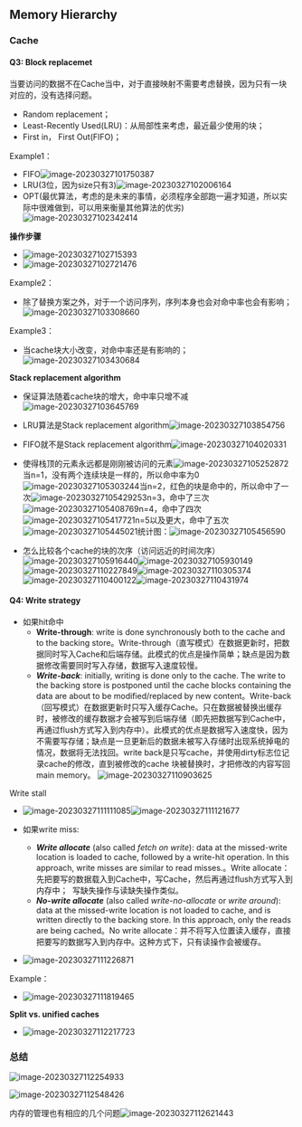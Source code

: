 ## Memory Hierarchy
### Cache
#### Q3: Block replacemet

当要访问的数据不在Cache当中，对于直接映射不需要考虑替换，因为只有一块对应的，没有选择问题。

- Random replacement；
- Least-Recently Used(LRU)：从局部性来考虑，最近最少使用的块；
- First in， First Out(FIFO)；

Example1：

- FIFO![image-20230327101750387](../img/3.23/image-20230327101750387.png)
- LRU(3位，因为size只有3)![image-20230327102006164](../img/3.23/image-20230327102006164.png)
- OPT(最优算法，考虑的是未来的事情，必须程序全部跑一遍才知道，所以实际中很难做到，可以用来衡量其他算法的优劣)![image-20230327102342414](../img/3.23/image-20230327102342414.png)

**操作步骤**

- ![image-20230327102715393](../img/3.23/image-20230327102715393.png)
- ![image-20230327102721476](../img/3.23/image-20230327102721476.png)

Example2：

- 除了替换方案之外，对于一个访问序列，序列本身也会对命中率也会有影响；![image-20230327103308660](../img/3.23/image-20230327103308660.png)

Example3：

- 当cache块大小改变，对命中率还是有影响的；![image-20230327103430684](../img/3.23/image-20230327103430684.png)

**Stack replacement algorithm**

- 保证算法随着cache块的增大，命中率只增不减![image-20230327103645769](../img/3.23/image-20230327103645769.png)

- LRU算法是Stack replacement algorithm![image-20230327103854756](../img/3.23/image-20230327103854756.png)
- FIFO就不是Stack replacement algorithm![image-20230327104020331](../img/3.23/image-20230327104020331.png)
- 使得栈顶的元素永远都是刚刚被访问的元素![image-20230327105252872](../img/3.23/image-20230327105252872.png)当n=1，没有两个连续块是一样的，所以命中率为0![image-20230327105303244](../img/3.23/image-20230327105303244.png)当n=2，红色的块是命中的，所以命中了一次![image-20230327105429253](../img/3.23/image-20230327105429253.png)n=3，命中了三次![image-20230327105408769](../img/3.23/image-20230327105408769.png)n=4，命中了四次![image-20230327105417721](../img/3.23/image-20230327105417721.png)n=5以及更大，命中了五次![image-20230327105445021](../img/3.23/image-20230327105445021.png)统计图：![image-20230327105456590](../img/3.23/image-20230327105456590.png)
- 怎么比较各个cache的块的次序（访问远近的时间次序）![image-20230327105916440](../img/3.23/image-20230327105916440.png)![image-20230327105930149](../img/3.23/image-20230327105930149.png)![image-20230327110227849](../img/3.23/image-20230327110227849.png)![image-20230327110305374](../img/3.23/image-20230327110305374.png)![image-20230327110400122](../img/3.23/image-20230327110400122.png)![image-20230327110431974](../img/3.23/image-20230327110431974.png)

#### Q4: Write strategy
- 如果hit命中
    - **Write-through**: write is done synchronously both to the cache and to the backing store。Write-through（直写模式）在数据更新时，把数据同时写入Cache和后端存储。此模式的优点是操作简单；缺点是因为数据修改需要同时写入存储，数据写入速度较慢。
    - _**Write-back**_: initially, writing is done only to the cache. The write to the backing store is postponed until the cache blocks containing the data are about to be modified/replaced by new content。Write-back（回写模式）在数据更新时只写入缓存Cache。只在数据被替换出缓存时，被修改的缓存数据才会被写到后端存储（即先把数据写到Cache中，再通过flush方式写入到内存中）。此模式的优点是数据写入速度快，因为不需要写存储；缺点是一旦更新后的数据未被写入存储时出现系统掉电的情况，数据将无法找回。write back是只写cache，并使用dirty标志位记录cache的修改，直到被修改的cache 块被替换时，才把修改的内容写回main memory。
![image-20230327110903625](../img/3.23/image-20230327110903625.png)

Write stall

- ![image-20230327111111085](../img/3.23/image-20230327111111085.png)![image-20230327111121677](../img/3.23/image-20230327111121677.png)

- 如果write miss:
    - **_Write allocate_** (also called _fetch on write_): data at the missed-write location is loaded to cache, followed by a write-hit operation. In this approach, write misses are similar to read misses.。Write allocate：先把要写的数据载入到Cache中，写Cache，然后再通过flush方式写入到内存中；  写缺失操作与读缺失操作类似。       
    - **_No-write allocate_** (also called _write-no-allocate_ or _write around_): data at the missed-write location is not loaded to cache, and is written directly to the backing store. In this approach, only the reads are being cached。No write allocate：并不将写入位置读入缓存，直接把要写的数据写入到内存中。这种方式下，只有读操作会被缓存。

- ![image-20230327111226871](../img/3.23/image-20230327111226871.png)

Example：

- ![image-20230327111819465](../img/3.23/image-20230327111819465.png)

**Split vs. unified caches**

- ![image-20230327112217723](../img/3.23/image-20230327112217723.png)

### 总结

![image-20230327112254933](../img/3.23/image-20230327112254933.png)

![image-20230327112548426](../img/3.23/image-20230327112548426.png)

内存的管理也有相应的几个问题![image-20230327112621443](../img/3.23/image-20230327112621443.png)

